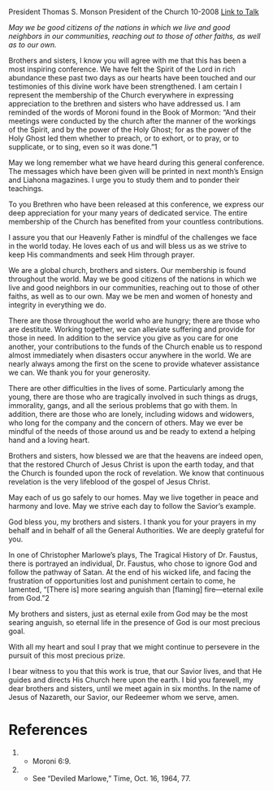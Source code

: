 President Thomas S. Monson
President of the Church
10-2008
[Link to Talk](https://www.churchofjesuschrist.org/study/general-conference/2008/10/until-we-meet-again?lang=eng)

_May we be good citizens of the nations in which we live and good neighbors in our communities, reaching out to those of other faiths, as well as to our own._

Brothers and sisters, I know you will agree with me that this has been a most inspiring conference. We have felt the Spirit of the Lord in rich abundance these past two days as our hearts have been touched and our testimonies of this divine work have been strengthened. I am certain I represent the membership of the Church everywhere in expressing appreciation to the brethren and sisters who have addressed us. I am reminded of the words of Moroni found in the Book of Mormon: “And their meetings were conducted by the church after the manner of the workings of the Spirit, and by the power of the Holy Ghost; for as the power of the Holy Ghost led them whether to preach, or to exhort, or to pray, or to supplicate, or to sing, even so it was done.”1

May we long remember what we have heard during this general conference. The messages which have been given will be printed in next month’s Ensign and Liahona magazines. I urge you to study them and to ponder their teachings.

To you Brethren who have been released at this conference, we express our deep appreciation for your many years of dedicated service. The entire membership of the Church has benefited from your countless contributions.

I assure you that our Heavenly Father is mindful of the challenges we face in the world today. He loves each of us and will bless us as we strive to keep His commandments and seek Him through prayer.

We are a global church, brothers and sisters. Our membership is found throughout the world. May we be good citizens of the nations in which we live and good neighbors in our communities, reaching out to those of other faiths, as well as to our own. May we be men and women of honesty and integrity in everything we do.

There are those throughout the world who are hungry; there are those who are destitute. Working together, we can alleviate suffering and provide for those in need. In addition to the service you give as you care for one another, your contributions to the funds of the Church enable us to respond almost immediately when disasters occur anywhere in the world. We are nearly always among the first on the scene to provide whatever assistance we can. We thank you for your generosity.

There are other difficulties in the lives of some. Particularly among the young, there are those who are tragically involved in such things as drugs, immorality, gangs, and all the serious problems that go with them. In addition, there are those who are lonely, including widows and widowers, who long for the company and the concern of others. May we ever be mindful of the needs of those around us and be ready to extend a helping hand and a loving heart.

Brothers and sisters, how blessed we are that the heavens are indeed open, that the restored Church of Jesus Christ is upon the earth today, and that the Church is founded upon the rock of revelation. We know that continuous revelation is the very lifeblood of the gospel of Jesus Christ.

May each of us go safely to our homes. May we live together in peace and harmony and love. May we strive each day to follow the Savior’s example.

God bless you, my brothers and sisters. I thank you for your prayers in my behalf and in behalf of all the General Authorities. We are deeply grateful for you.

In one of Christopher Marlowe’s plays, The Tragical History of Dr. Faustus, there is portrayed an individual, Dr. Faustus, who chose to ignore God and follow the pathway of Satan. At the end of his wicked life, and facing the frustration of opportunities lost and punishment certain to come, he lamented, “[There is] more searing anguish than [flaming] fire—eternal exile from God.”2

My brothers and sisters, just as eternal exile from God may be the most searing anguish, so eternal life in the presence of God is our most precious goal.

With all my heart and soul I pray that we might continue to persevere in the pursuit of this most precious prize.

I bear witness to you that this work is true, that our Savior lives, and that He guides and directs His Church here upon the earth. I bid you farewell, my dear brothers and sisters, until we meet again in six months. In the name of Jesus of Nazareth, our Savior, our Redeemer whom we serve, amen.

# References
1. - Moroni 6:9.
2. - See “Deviled Marlowe,” Time, Oct. 16, 1964, 77.
